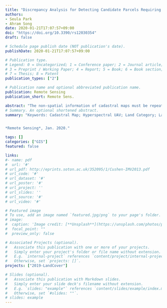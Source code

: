 ```yaml
---
title: "Discrepancy Analysis for Detecting Candidate Parcels Requiring Update of Land Category in Cadastral Map Using Hyperspectral UAV Images: A Case Study in Jeonju, South Korea"
authors:
- Seula Park
- Ahram Song
date: 2020-01-21T17:07:57+09:00
doi: "https://doi.org/10.3390/rs12030354"
draft: false

# Schedule page publish date (NOT publication's date).
publishDate: 2020-01-21T17:07:57+09:00

# Publication type.
# Legend: 0 = Uncategorized; 1 = Conference paper; 2 = Journal article;
# 3 = Preprint / Working Paper; 4 = Report; 5 = Book; 6 = Book section;
# 7 = Thesis; 8 = Patent
publication_types: ["2"]

# Publication name and optional abbreviated publication name.
publication: Remote Sensing
publication_short: Remote Sens.

abstract: "The non-spatial information of cadastral maps must be repeatedly updated to monitor recent changes in land property and to detect illegal land registrations by tax evaders. Since non-spatial information, such as land category, is usually updated by field-based surveys, it is time-consuming and only a limited area can be updated at a time. Although land categories can be updated by remote sensing techniques, the update is typically performed through manual analysis, namely through a visually interpreted comparison between the newly generated land information and the existing cadastral maps. A cost-effective, fast alternative to the current surveying methods would improve the efficiency of land management. For this purpose, the present study analyzes the discrepancy between the existing cadastral map and the actual land use. Our proposed method operates in two steps. First, an up-to-date land cover map is generated from hyperspectral unmanned aerial vehicle (UAV) images. These images are effectively classified by a hybrid two- and three-dimensional convolutional neural network. Second, a discrepancy map, which contains the ratio of the area that is being used differently from the registered land use in each parcel, is constructed through a three-stage inconsistency comparison. As a case study, the proposed method was evaluated using hyperspectral UAV images acquired at two sites of Jeonju in South Korea. The overall classification accuracies of six land classes at Sites 1 and 2 were 99.93% and 99.75% and those at Sites 1 and 2 are 39.4% and 34.4%, respectively, which had discrepancy ratios of 50% or higher. Finally, discrepancy maps between the land cover maps and existing cadastral maps were generated and visualized. The method automatically reveals the inconsistent parcels requiring updates of their land category. Although the performance of the proposed method depends on the classification results obtained from UAV imagery, the method allows a flexible modification of the matching criteria between the land categories and land coverage. Therefore, it is generalizable to various cadastral systems and the discrepancy ratios will provide practical information and significantly reduce the time and effort for land monitoring and field surveying."
# Summary. An optional shortened abstract.
summary: "Keywords: Cadastral Map; Hyperspectral UAV; Land Category; Land Cover; Land Use; Deep Learning 


*Remote Sensing*, Jan. 2020."

tags: []
categories: ["GIS"]
featured: false

links:
#- name: pdf
#  url: '#'
# url_pdf: http://eprints.soton.ac.uk/352095/1/Cushen-IMV2013.pdf
# url_code: '#'
# url_dataset: '#'
# url_poster: '#'
# url_project: ''
# url_slides: ''
# url_source: '#'
# url_video: '#'

# Featured image
# To use, add an image named `featured.jpg/png` to your page's folder. 
# image:
#  caption: 'Image credit: [**Unsplash**](https://unsplash.com/photos/pLCdAaMFLTE)'
#  focal_point: ""
#  preview_only: false

# Associated Projects (optional).
#   Associate this publication with one or more of your projects.
#   Simply enter your project's folder or file name without extension.
#   E.g. `internal-project` references `content/project/internal-project/index.md`.
#   Otherwise, set `projects: []`.
projects: ["2019-LandCover"]

# Slides (optional).
#   Associate this publication with Markdown slides.
#   Simply enter your slide deck's filename without extension.
#   E.g. `slides: "example"` references `content/slides/example/index.md`.
#   Otherwise, set `#slides: ""`.
# slides: example
---
```

